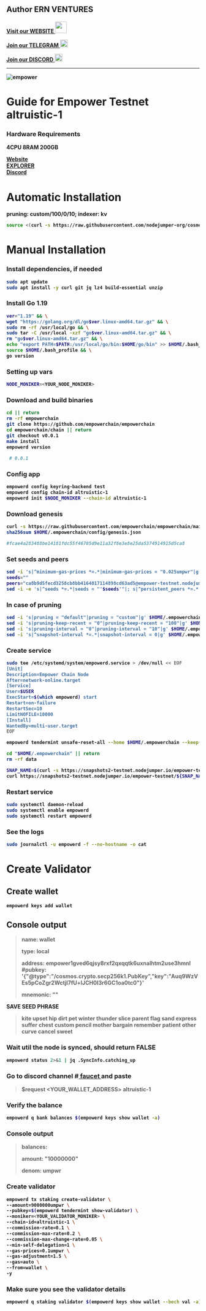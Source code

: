 <strong><p style="font-size:20px" align="left">**Author ERN VENTURES**
<strong><p style="font-size:14px" align="left">
<a href="https://ernventures.com/" target="_blank">Visit our WEBSITE <img src="" width="30"/></a></p></strong>
<strong><p style="font-size:14px" align="left">
<a href="https://t.me/ernventuresglobal" target="_blank">Join our TELEGRAM <img src="https://user-images.githubusercontent.com/50621007/183283867-56b4d69f-bc6e-4939-b00a-72aa019d1aea.png" width="20"/></a></p></strong>
<strong><p style="font-size:14px" align="left">
<a href="https://discord.gg/8htnaeTx" target="_blank">Join our DISCORD <img src="https://user-images.githubusercontent.com/50621007/176236430-53b0f4de-41ff-41f7-92a1-4233890a90c8.png" width="20"/></a></p></strong>
<hr>

![empower](https://user-images.githubusercontent.com/104348282/192093493-67779857-653e-4018-8c78-49530690f7a0.png)

# Guide for Empower Testnet altruistic-1

### Hardware Requirements
4CPU 8RAM 200GB</p>
[Website](https://www.empowerchain.io/)\
[EXPLORER](https://testnet.ping.pub/empower)\
[Discord](https://discord.com/channels/948213834164883488/948259254203195473) 

# **Automatic Installation**
pruning: custom/100/0/10; indexer: kv
```sh
source <(curl -s https://raw.githubusercontent.com/nodejumper-org/cosmos-scripts/master/empower/altruistic-1/install.sh)
```
# **Manual Installation**
### **Install dependencies, if needed**
```sh
sudo apt update
sudo apt install -y curl git jq lz4 build-essential unzip
 ```

### **Install Go 1.19**
```sh
ver="1.19" && \
wget "https://golang.org/dl/go$ver.linux-amd64.tar.gz" && \
sudo rm -rf /usr/local/go && \
sudo tar -C /usr/local -xzf "go$ver.linux-amd64.tar.gz" && \
rm "go$ver.linux-amd64.tar.gz" && \
echo "export PATH=$PATH:/usr/local/go/bin:$HOME/go/bin" >> $HOME/.bash_profile && \
source $HOME/.bash_profile && \
go version
 ```

### **Setting up vars**
 ```sh
NODE_MONIKER=<YOUR_NODE_MONIKER>
  ```
### **Download and build binaries**
```sh
cd || return
rm -rf empowerchain
git clone https://github.com/empowerchain/empowerchain
cd empowerchain/chain || return
git checkout v0.0.1
make install
empowerd version 
 
 # 0.0.1
 ```
### **Config app**
```sh
empowerd config keyring-backend test
empowerd config chain-id altruistic-1
empowerd init $NODE_MONIKER --chain-id altruistic-1
 ```
### **Download genesis**
```sh
curl -s https://raw.githubusercontent.com/empowerchain/empowerchain/main/testnets/altruistic-1/genesis.json > $HOME/.empowerchain/config/genesis.json
sha256sum $HOME/.empowerchain/config/genesis.json 

#fcae4a283488be14181fdc55f46705d9e11a32f8e3e8e25da5374914915d5ca8
 ```
### **Set seeds and peers**
 ```sh
sed -i 's|^minimum-gas-prices *=.*|minimum-gas-prices = "0.025umpwr"|g' $HOME/.empowerchain/config/app.toml
seeds=""
peers="ca8b9d5fecd3258cb8bb4164017114898cd63ad5@empower-testnet.nodejumper.io:31656,6dae9286b4ef23151148922befc0f32a00cc1ec4@65.21.134.202:26656,ab4b4331d161cf0e98d3244e30225e4f38ac8d2f@65.109.28.177:44656,d9307a7ba665a54e65f4fa5dbb5401448e1c3456@65.109.30.117:30656,46b552c62df0523a2bfff285eb384e4b197484aa@65.21.133.125:33656,408980a63332b230a90ad549e93162dab303836f@65.108.225.158:17456,605b175a3cf6f71d454840baef08d0e81d94935f@65.108.52.192:46656,86669cd5e5914f862578d43de483f49e93d396b1@51.83.35.129:26656,b405572f7bf70f681d1e82f196e1399bf90a9d8a@138.201.197.163:26656,c5d44acd2f0ee122352d2f8154d9b29aeb9bf0ec@159.69.65.97:36656,2b3da30140b57d64a57a25485c237f9c7c3c3324@194.163.136.90:26656,8abceaabc650d81a751e40382f80af6c98ba466f@185.239.209.180:35656,333de3fc2eba7eead24e0c5f53d665662b2ba001@35.187.86.119:26656,b5df76282e8704d253012688613d4eb725d3cb12@77.37.176.99:56656,8498049b61177a53b3f0e6b8f7c4a574251a2bbb@149.102.157.96:36656,56d05d4ae0e1440ad7c68e52cc841c424d59badd@96.234.160.22:26656"
sed -i -e 's|^seeds *=.*|seeds = "'$seeds'"|; s|^persistent_peers *=.*|persistent_peers = "'$peers'"|' $HOME/.empowerchain/config/config.toml
 ```
### **In case of pruning**
 ```sh
sed -i 's|pruning = "default"|pruning = "custom"|g' $HOME/.empowerchain/config/app.toml
sed -i 's|pruning-keep-recent = "0"|pruning-keep-recent = "100"|g' $HOME/.empowerchain/config/app.toml
sed -i 's|pruning-interval = "0"|pruning-interval = "10"|g' $HOME/.empowerchain/config/app.toml
sed -i 's|^snapshot-interval *=.*|snapshot-interval = 0|g' $HOME/.empowerchain/config/app.toml
 ```
### **Create service**
 ```sh
sudo tee /etc/systemd/system/empowerd.service > /dev/null << EOF
[Unit]
Description=Empower Chain Node
After=network-online.target
[Service]
User=$USER
ExecStart=$(which empowerd) start
Restart=on-failure
RestartSec=10
LimitNOFILE=10000
[Install]
WantedBy=multi-user.target
EOF
  ```

   ```sh
empowerd tendermint unsafe-reset-all --home $HOME/.empowerchain --keep-addr-book
  ```

```sh
cd "$HOME/.empowerchain" || return
rm -rf data
  ```

   ```sh
SNAP_NAME=$(curl -s https://snapshots2-testnet.nodejumper.io/empower-testnet/ | egrep -o ">altruistic-1.*\.tar.lz4" | tr -d ">")
curl https://snapshots2-testnet.nodejumper.io/empower-testnet/${SNAP_NAME} | lz4 -dc - | tar -xf - -C $HOME/.empowerchain
  ```
### **Restart service**
   ```sh
sudo systemctl daemon-reload
sudo systemctl enable empowerd
sudo systemctl restart empowerd
  ```
### **See the logs**
 ```sh
sudo journalctl -u empowerd -f --no-hostname -o cat
 ```

# **Create Validator**

## **Create wallet**
```sh
empowerd keys add wallet
```
## Console output
>name: wallet </p>
type: local</p>
address: empower1gved6qjsy8rxf2qxqqtk6uxnalhtm2use3hmnl
#pubkey: '{"@type":"/cosmos.crypto.secp256k1.PubKey","key":"Auq9WzVEs5pCoZgr2WctjI7fU+lJCH0I3r6GC1oa0tc0"}'</p>
mnemonic: ""

**SAVE SEED PHRASE**
>kite upset hip dirt pet winter thunder slice parent flag sand express suffer chest custom pencil mother bargain remember patient other curve cancel sweet

### **Wait util the node is synced, should return FALSE**
```sh
empowerd status 2>&1 | jq .SyncInfo.catching_up
```
### **Go to discord channel #[ faucet ](https://discord.com/channels/948213834164883488/1026598604523180043) and paste**
>$request <YOUR_WALLET_ADDRESS> altruistic-1

### **Verify the balance**
```sh
empowerd q bank balances $(empowerd keys show wallet -a)
```
### Console output
>balances:</p>
>amount: "10000000"</p>
>denom: umpwr

### **Create validator**
```sh
empowerd tx staking create-validator \
--amount=9000000umpwr \
--pubkey=$(empowerd tendermint show-validator) \
--moniker=<YOUR_VALIDATOR_MONIKER> \
--chain-id=altruistic-1 \
--commission-rate=0.1 \
--commission-max-rate=0.2 \
--commission-max-change-rate=0.05 \
--min-self-delegation=1 \
--gas-prices=0.1umpwr \
--gas-adjustment=1.5 \
--gas=auto \
--from=wallet \
-y
```
### **Make sure you see the validator details**
```sh
empowerd q staking validator $(empowerd keys show wallet --bech val -a)
```





